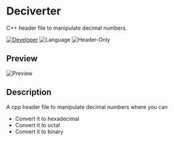 # Deciverter
C++ header file to manipulate decimal numbers.

[![Developer](https://img.shields.io/badge/Developer-Basilabt-crimson)](https://github.com/Basilabt)
![Language](https://img.shields.io/badge/language-C++-blue)
![Header-Only](https://img.shields.io/badge/library-header--only-brightgreen)

## Preview
![Preview](https://github.com/Basilabt/Deciverter/assets/77483631/272a11a8-f2fb-4034-8a08-fb9a0795dff9)




## Description
A cpp header file to manipulate decimal numbers where you can 
- Convert it to hexadecimal
- Convert it to octal
- Convert it to binary

